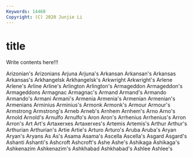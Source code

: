 ```yaml
---
Keywords: 14460
Copyright: (C) 2020 Junjie Li
---
```


# title

Write contents here!!!

Arizonian's 
Arizonians 
Arjuna 
Arjuna's 
Arkansan 
Arkansan's 
Arkansas 
Arkansas's 
Arkhangelsk
Arkhangelsk's 
Arkwright 
Arkwright's 
Arlene 
Arlene's 
Arline 
Arline's 
Arlington 
Arlington's 
Armageddon
Armageddon's 
Armageddons 
Armagnac 
Armagnac's 
Armand 
Armand's 
Armando 
Armando's 
Armani 
Armani's
Armenia 
Armenia's 
Armenian 
Armenian's 
Armenians 
Arminius 
Arminius's 
Armonk 
Armonk's 
Armour
Armour's 
Armstrong 
Armstrong's 
Arneb 
Arneb's 
Arnhem 
Arnhem's 
Arno 
Arno's 
Arnold
Arnold's 
Arnulfo 
Arnulfo's 
Aron 
Aron's 
Arrhenius 
Arrhenius's 
Arron 
Arron's 
Art
Art's 
Artaxerxes 
Artaxerxes's 
Artemis 
Artemis's 
Arthur 
Arthur's 
Arthurian 
Arthurian's 
Artie
Artie's 
Arturo 
Arturo's 
Aruba 
Aruba's 
Aryan 
Aryan's 
Aryans 
As 
As's
Asama 
Asama's 
Ascella 
Ascella's 
Asgard 
Asgard's 
Ashanti 
Ashanti's 
Ashcroft 
Ashcroft's
Ashe 
Ashe's 
Ashikaga 
Ashikaga's 
Ashkenazim 
Ashkenazim's 
Ashkhabad 
Ashkhabad's 
Ashlee 
Ashlee's
